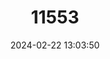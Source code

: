 ---
title: "11553"
category: "Lepidochrysops swanepoeli"
draft: false
date: 2024-02-22 13:03:50
languages:
  English: ["White Band Nimble Blue", "Swanepoel's Blue"]
  Afrikaans: ["Swanepoel-se-bloutjie", "Witband-Ratsbloutjie"]
---
